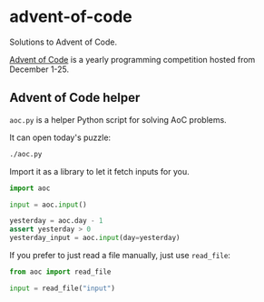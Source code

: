 # advent-of-code

Solutions to Advent of Code.

[Advent of Code](https://adventofcode.com) is a yearly programming competition hosted from December 1-25.

## Advent of Code helper

`aoc.py` is a helper Python script for solving AoC problems.

It can open today's puzzle:

```bash
./aoc.py
```

Import it as a library to let it fetch inputs for you.

```python
import aoc

input = aoc.input()

yesterday = aoc.day - 1
assert yesterday > 0
yesterday_input = aoc.input(day=yesterday)
```

If you prefer to just read a file manually, just use `read_file`:

```python
from aoc import read_file

input = read_file("input")
```